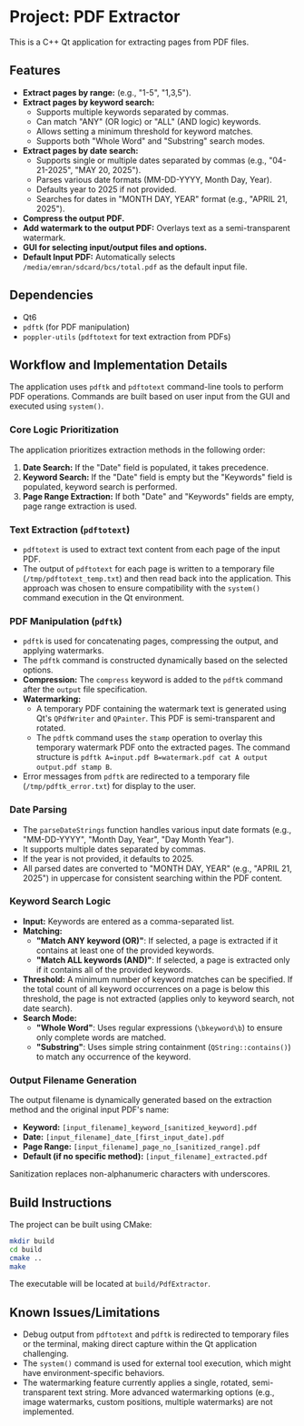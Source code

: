 # Project: PDF Extractor

This is a C++ Qt application for extracting pages from PDF files.

## Features

*   **Extract pages by range:** (e.g., "1-5", "1,3,5").
*   **Extract pages by keyword search:**
    *   Supports multiple keywords separated by commas.
    *   Can match "ANY" (OR logic) or "ALL" (AND logic) keywords.
    *   Allows setting a minimum threshold for keyword matches.
    *   Supports both "Whole Word" and "Substring" search modes.
*   **Extract pages by date search:**
    *   Supports single or multiple dates separated by commas (e.g., "04-21-2025", "MAY 20, 2025").
    *   Parses various date formats (MM-DD-YYYY, Month Day, Year).
    *   Defaults year to 2025 if not provided.
    *   Searches for dates in "MONTH DAY, YEAR" format (e.g., "APRIL 21, 2025").
*   **Compress the output PDF.**
*   **Add watermark to the output PDF:** Overlays text as a semi-transparent watermark.
*   **GUI for selecting input/output files and options.**
*   **Default Input PDF:** Automatically selects `/media/emran/sdcard/bcs/total.pdf` as the default input file.

## Dependencies

*   Qt6
*   `pdftk` (for PDF manipulation)
*   `poppler-utils` (`pdftotext` for text extraction from PDFs)

## Workflow and Implementation Details

The application uses `pdftk` and `pdftotext` command-line tools to perform PDF operations. Commands are built based on user input from the GUI and executed using `system()`.

### Core Logic Prioritization

The application prioritizes extraction methods in the following order:
1.  **Date Search:** If the "Date" field is populated, it takes precedence.
2.  **Keyword Search:** If the "Date" field is empty but the "Keywords" field is populated, keyword search is performed.
3.  **Page Range Extraction:** If both "Date" and "Keywords" fields are empty, page range extraction is used.

### Text Extraction (`pdftotext`)

*   `pdftotext` is used to extract text content from each page of the input PDF.
*   The output of `pdftotext` for each page is written to a temporary file (`/tmp/pdftotext_temp.txt`) and then read back into the application. This approach was chosen to ensure compatibility with the `system()` command execution in the Qt environment.

### PDF Manipulation (`pdftk`)

*   `pdftk` is used for concatenating pages, compressing the output, and applying watermarks.
*   The `pdftk` command is constructed dynamically based on the selected options.
*   **Compression:** The `compress` keyword is added to the `pdftk` command after the `output` file specification.
*   **Watermarking:**
    *   A temporary PDF containing the watermark text is generated using Qt's `QPdfWriter` and `QPainter`. This PDF is semi-transparent and rotated.
    *   The `pdftk` command uses the `stamp` operation to overlay this temporary watermark PDF onto the extracted pages. The command structure is `pdftk A=input.pdf B=watermark.pdf cat A output output.pdf stamp B`.
*   Error messages from `pdftk` are redirected to a temporary file (`/tmp/pdftk_error.txt`) for display to the user.

### Date Parsing

*   The `parseDateStrings` function handles various input date formats (e.g., "MM-DD-YYYY", "Month Day, Year", "Day Month Year").
*   It supports multiple dates separated by commas.
*   If the year is not provided, it defaults to 2025.
*   All parsed dates are converted to "MONTH DAY, YEAR" (e.g., "APRIL 21, 2025") in uppercase for consistent searching within the PDF content.

### Keyword Search Logic

*   **Input:** Keywords are entered as a comma-separated list.
*   **Matching:**
    *   **"Match ANY keyword (OR)"**: If selected, a page is extracted if it contains at least one of the provided keywords.
    *   **"Match ALL keywords (AND)"**: If selected, a page is extracted only if it contains all of the provided keywords.
*   **Threshold:** A minimum number of keyword matches can be specified. If the total count of all keyword occurrences on a page is below this threshold, the page is not extracted (applies only to keyword search, not date search).
*   **Search Mode:**
    *   **"Whole Word"**: Uses regular expressions (`\bkeyword\b`) to ensure only complete words are matched.
    *   **"Substring"**: Uses simple string containment (`QString::contains()`) to match any occurrence of the keyword.

### Output Filename Generation

The output filename is dynamically generated based on the extraction method and the original input PDF's name:
*   **Keyword:** `[input_filename]_keyword_[sanitized_keyword].pdf`
*   **Date:** `[input_filename]_date_[first_input_date].pdf`
*   **Page Range:** `[input_filename]_page_no_[sanitized_range].pdf`
*   **Default (if no specific method):** `[input_filename]_extracted.pdf`

Sanitization replaces non-alphanumeric characters with underscores.

## Build Instructions

The project can be built using CMake:

```bash
mkdir build
cd build
cmake ..
make
```

The executable will be located at `build/PdfExtractor`.

## Known Issues/Limitations

*   Debug output from `pdftotext` and `pdftk` is redirected to temporary files or the terminal, making direct capture within the Qt application challenging.
*   The `system()` command is used for external tool execution, which might have environment-specific behaviors.
*   The watermarking feature currently applies a single, rotated, semi-transparent text string. More advanced watermarking options (e.g., image watermarks, custom positions, multiple watermarks) are not implemented.